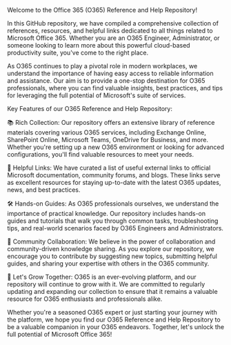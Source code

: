 

Welcome to the Office 365 (O365) Reference and Help Repository!

In this GitHub repository, we have compiled a comprehensive collection of references, resources, and helpful links dedicated to all things related to Microsoft Office 365. Whether you are an O365 Engineer, Administrator, or someone looking to learn more about this powerful cloud-based productivity suite, you've come to the right place.

As O365 continues to play a pivotal role in modern workplaces, we understand the importance of having easy access to reliable information and assistance. Our aim is to provide a one-stop destination for O365 professionals, where you can find valuable insights, best practices, and tips for leveraging the full potential of Microsoft's suite of services.

Key Features of our O365 Reference and Help Repository:

📚 Rich Collection: Our repository offers an extensive library of reference materials covering various O365 services, including Exchange Online, SharePoint Online, Microsoft Teams, OneDrive for Business, and more. Whether you're setting up a new O365 environment or looking for advanced configurations, you'll find valuable resources to meet your needs.

🔗 Helpful Links: We have curated a list of useful external links to official Microsoft documentation, community forums, and blogs. These links serve as excellent resources for staying up-to-date with the latest O365 updates, news, and best practices.

🛠️ Hands-on Guides: As O365 professionals ourselves, we understand the importance of practical knowledge. Our repository includes hands-on guides and tutorials that walk you through common tasks, troubleshooting tips, and real-world scenarios faced by O365 Engineers and Administrators.

📣 Community Collaboration: We believe in the power of collaboration and community-driven knowledge sharing. As you explore our repository, we encourage you to contribute by suggesting new topics, submitting helpful guides, and sharing your expertise with others in the O365 community.

🚀 Let's Grow Together: O365 is an ever-evolving platform, and our repository will continue to grow with it. We are committed to regularly updating and expanding our collection to ensure that it remains a valuable resource for O365 enthusiasts and professionals alike.

Whether you're a seasoned O365 expert or just starting your journey with the platform, we hope you find our O365 Reference and Help Repository to be a valuable companion in your O365 endeavors. Together, let's unlock the full potential of Microsoft Office 365!




